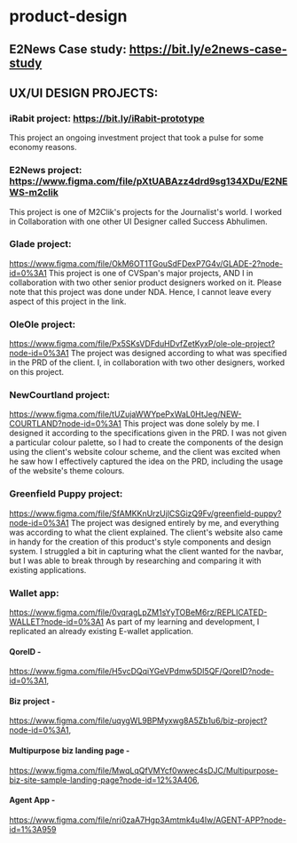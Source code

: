# product-design

## E2News Case study: https://bit.ly/e2news-case-study

## UX/UI DESIGN PROJECTS:
### iRabit project: https://bit.ly/iRabit-prototype
This project an ongoing investment project that took a pulse for some economy reasons.
### E2News project: https://www.figma.com/file/pXtUABAzz4drd9sg134XDu/E2NEWS-m2clik
This project is one of M2Clik's projects for the Journalist's world. I worked in Collaboration with one other UI Designer called Success Abhulimen.
### Glade project: 
https://www.figma.com/file/OkM6OT1TGouSdFDexP7G4v/GLADE-2?node-id=0%3A1 
This project is one of CVSpan's major projects, AND I in collaboration with two other senior product designers worked on it. Please note that this project was done under NDA. Hence, I cannot leave every aspect of this project in the link.
### OleOle project: 
https://www.figma.com/file/Px5SKsVDFduHDvfZetKyxP/ole-ole-project?node-id=0%3A1 
The project was designed according to what was specified in the PRD of the client. I, in collaboration with two other designers, worked on this project.
### NewCourtland project: 
https://www.figma.com/file/tUZujaWWYpePxWaL0HtJeg/NEW-COURTLAND?node-id=0%3A1
This project was done solely by me. I designed it according to the specifications given in the PRD. I was not given a particular colour palette, so I had to create the components of the design using the client's website colour scheme, and the client was excited when he saw how I effectively captured the idea on the PRD, including the usage of the website's theme colours.
### Greenfield Puppy project: 
https://www.figma.com/file/SfAMKKnUrzUjlCSGizQ9Fv/greenfield-puppy?node-id=0%3A1
The project was designed entirely by me, and everything was according to what the client explained. The client's website also came in handy for the creation of this product's style components and design system. I struggled a bit in capturing what the client wanted for the navbar, but I was able to break through by researching and comparing it with existing applications.
### Wallet app: 
https://www.figma.com/file/0vqragLpZM1sYyTOBeM6rz/REPLICATED-WALLET?node-id=0%3A1
As part of my learning and development, I replicated an already existing E-wallet application.

#### QoreID -
https://www.figma.com/file/H5vcDQqiYGeVPdmw5DI5QF/QoreID?node-id=0%3A1,
#### Biz project -
https://www.figma.com/file/uqygWL9BPMyxwg8A5Zb1u6/biz-project?node-id=0%3A1, 
#### Multipurpose biz landing page -
https://www.figma.com/file/MwqLqQfVMYcf0wwec4sDJC/Multipurpose-biz-site-sample-landing-page?node-id=12%3A406, 
#### Agent App -
https://www.figma.com/file/nri0zaA7Hgp3Amtmk4u4Iw/AGENT-APP?node-id=1%3A959
